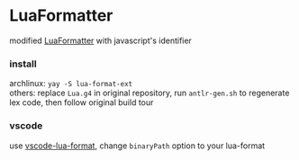 # LuaFormatter

modified [LuaFormatter](https://github.com/Koihik/LuaFormatter) with javascript's identifier

### install

archlinux: `yay -S lua-format-ext`  
others: replace `Lua.g4` in original repository, run `antlr-gen.sh` to regenerate lex code, then follow original build tour

### vscode

use [vscode-lua-format](https://github.com/Koihik/vscode-lua-format), change `binaryPath` option to your lua-format



